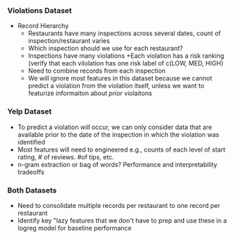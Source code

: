 ### Violations Dataset
* Record Hierarchy
  * Restaurants have many inspections across several dates, count of inspection/restaurant varies
  * Which inspection should we use for each restaurant? 
   + Inspections have many violations
    +Each violation has a risk ranking (verify that each vilolation has one risk label of c(LOW, MED, HIGH)
  * Need to combine records from each inspection
  * We will ignore most features in this dataset because we cannot predict a violation from the violation itself, unless we want to featurize informaiton about *prior* violaitons

### Yelp Dataset
  * To predict a violation *will* occur, we can only consider data that are available prior to the date of the inspection in which the violation was identified 
  * Most features will need to engineered e.g., counts of each level of start rating, # of reviews. #of tips, etc.
  * n-gram extraction or bag of words? Performance and interpretability tradeoffs
  
### Both Datasets
  * Need to consolidate multiple records per restaurant to one record per restaurant
  * Identify key "lazy features that we don't have to prep and use these in a logreg model for baseline performance
